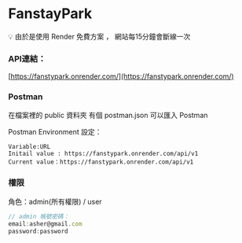 # FanstayPark

<aside>
💡 由於是使用 Render 免費方案 ， 網站每15分鐘會斷線一次

</aside>

### API連結：

[https://fanstypark.onrender.com/](https://fanstypark.onrender.com/)

### Postman

在檔案裡的 public 資料夾 有個 postman.json 可以匯入 Postman

Postman Environment 設定：

```
Variable:URL
Initail value : https://fanstypark.onrender.com/api/v1
Current value：https://fanstypark.onrender.com/api/v1
```

### 權限

角色：admin(所有權限) / user

```jsx
// admin 帳號密碼：
email:asher@gmail.com
password:password
```